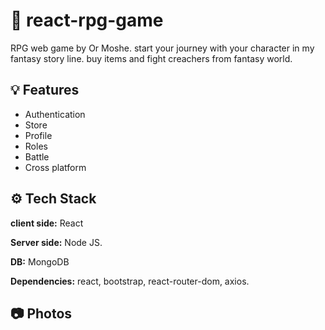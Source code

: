 
# 📱 react-rpg-game

RPG web game by Or Moshe.
start your journey with your character in my fantasy story line.
buy items and fight creachers from fantasy world.

<blockquote class="imgur-embed-pub" lang="en" data-id="a/XORLGgb" data-context="false" ><a href="//imgur.com/a/XORLGgb"></a></blockquote><script async src="//s.imgur.com/min/embed.js" charset="utf-8"></script>

## 💡 Features

- Authentication
- Store
- Profile
- Roles
- Battle
- Cross platform


## ⚙️ Tech Stack

**client side:** React

**Server side:** Node JS.

**DB:** MongoDB

**Dependencies:** react, bootstrap, react-router-dom, axios.

## 📷 Photos

